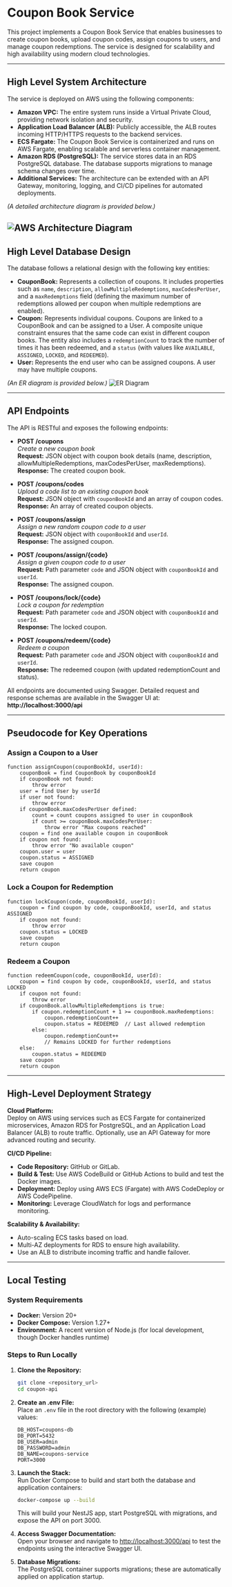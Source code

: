 # Coupon Book Service

This project implements a Coupon Book Service that enables businesses to create coupon books, upload coupon codes, assign coupons to users, and manage coupon redemptions. The service is designed for scalability and high availability using modern cloud technologies.

---

## High Level System Architecture

The service is deployed on AWS using the following components:

- **Amazon VPC:** The entire system runs inside a Virtual Private Cloud, providing network isolation and security.
- **Application Load Balancer (ALB):** Publicly accessible, the ALB routes incoming HTTP/HTTPS requests to the backend services.
- **ECS Fargate:** The Coupon Book Service is containerized and runs on AWS Fargate, enabling scalable and serverless container management.
- **Amazon RDS (PostgreSQL):** The service stores data in an RDS PostgreSQL database. The database supports migrations to manage schema changes over time.
- **Additional Services:** The architecture can be extended with an API Gateway, monitoring, logging, and CI/CD pipelines for automated deployments.

*(A detailed architecture diagram is provided below.)*

![AWS Architecture Diagram](https://imgur.com/SZnvjsy.jpg)
---

## High Level Database Design

The database follows a relational design with the following key entities:

- **CouponBook:** Represents a collection of coupons. It includes properties such as `name`, `description`, `allowMultipleRedemptions`, `maxCodesPerUser`, and a `maxRedemptions` field (defining the maximum number of redemptions allowed per coupon when multiple redemptions are enabled).
- **Coupon:** Represents individual coupons. Coupons are linked to a CouponBook and can be assigned to a User. A composite unique constraint ensures that the same code can exist in different coupon books. The entity also includes a `redemptionCount` to track the number of times it has been redeemed, and a `status` (with values like `AVAILABLE`, `ASSIGNED`, `LOCKED`, and `REDEEMED`).
- **User:** Represents the end user who can be assigned coupons. A user may have multiple coupons.


*(An ER diagram is provided below.)*
![ER Diagram](https://imgur.com/n5aocq1.jpg)

---

## API Endpoints

The API is RESTful and exposes the following endpoints:

- **POST /coupons**  
  _Create a new coupon book_  
  **Request:** JSON object with coupon book details (name, description, allowMultipleRedemptions, maxCodesPerUser, maxRedemptions).  
  **Response:** The created coupon book.

- **POST /coupons/codes**  
  _Upload a code list to an existing coupon book_  
  **Request:** JSON object with `couponBookId` and an array of coupon codes.  
  **Response:** An array of created coupon objects.

- **POST /coupons/assign**  
  _Assign a new random coupon code to a user_  
  **Request:** JSON object with `couponBookId` and `userId`.  
  **Response:** The assigned coupon.

- **POST /coupons/assign/{code}**  
  _Assign a given coupon code to a user_  
  **Request:** Path parameter `code` and JSON object with `couponBookId` and `userId`.  
  **Response:** The assigned coupon.

- **POST /coupons/lock/{code}**  
  _Lock a coupon for redemption_  
  **Request:** Path parameter `code` and JSON object with `couponBookId` and `userId`.  
  **Response:** The locked coupon.

- **POST /coupons/redeem/{code}**  
  _Redeem a coupon_  
  **Request:** Path parameter `code` and JSON object with `couponBookId` and `userId`.  
  **Response:** The redeemed coupon (with updated redemptionCount and status).

All endpoints are documented using Swagger. Detailed request and response schemas are available in the Swagger UI at:  
**http://localhost:3000/api**

---

## Pseudocode for Key Operations

### Assign a Coupon to a User

```
function assignCoupon(couponBookId, userId):
    couponBook = find CouponBook by couponBookId
    if couponBook not found:
        throw error
    user = find User by userId
    if user not found:
        throw error
    if couponBook.maxCodesPerUser defined:
        count = count coupons assigned to user in couponBook
        if count >= couponBook.maxCodesPerUser:
            throw error "Max coupons reached"
    coupon = find one available coupon in couponBook
    if coupon not found:
        throw error "No available coupon"
    coupon.user = user
    coupon.status = ASSIGNED
    save coupon
    return coupon
```

### Lock a Coupon for Redemption

```
function lockCoupon(code, couponBookId, userId):
    coupon = find coupon by code, couponBookId, userId, and status ASSIGNED
    if coupon not found:
        throw error
    coupon.status = LOCKED
    save coupon
    return coupon
```

### Redeem a Coupon

```
function redeemCoupon(code, couponBookId, userId):
    coupon = find coupon by code, couponBookId, userId, and status LOCKED
    if coupon not found:
        throw error
    if couponBook.allowMultipleRedemptions is true:
        if coupon.redemptionCount + 1 >= couponBook.maxRedemptions:
            coupon.redemptionCount++
            coupon.status = REDEEMED  // Last allowed redemption
        else:
            coupon.redemptionCount++
            // Remains LOCKED for further redemptions
    else:
        coupon.status = REDEEMED
    save coupon
    return coupon
```

---

## High-Level Deployment Strategy

**Cloud Platform:**  
Deploy on AWS using services such as ECS Fargate for containerized microservices, Amazon RDS for PostgreSQL, and an Application Load Balancer (ALB) to route traffic. Optionally, use an API Gateway for more advanced routing and security.

**CI/CD Pipeline:**  
- **Code Repository:** GitHub or GitLab.  
- **Build & Test:** Use AWS CodeBuild or GitHub Actions to build and test the Docker images.  
- **Deployment:** Deploy using AWS ECS (Fargate) with AWS CodeDeploy or AWS CodePipeline.  
- **Monitoring:** Leverage CloudWatch for logs and performance monitoring.

**Scalability & Availability:**  
- Auto-scaling ECS tasks based on load.  
- Multi-AZ deployments for RDS to ensure high availability.  
- Use an ALB to distribute incoming traffic and handle failover.

---

## Local Testing

### System Requirements

- **Docker:** Version 20+  
- **Docker Compose:** Version 1.27+  
- **Environment:** A recent version of Node.js (for local development, though Docker handles runtime)

### Steps to Run Locally

1. **Clone the Repository:**  
   ```bash
   git clone <repository_url>
   cd coupon-api
   ```

2. **Create an .env File:**  
   Place an `.env` file in the root directory with the following (example) values:
   ```env
   DB_HOST=coupons-db
   DB_PORT=5432
   DB_USER=admin
   DB_PASSWORD=admin
   DB_NAME=coupons-service
   PORT=3000
   ```

3. **Launch the Stack:**  
   Run Docker Compose to build and start both the database and application containers:
   ```bash
   docker-compose up --build
   ```
   This will build your NestJS app, start PostgreSQL with migrations, and expose the API on port 3000.

4. **Access Swagger Documentation:**  
   Open your browser and navigate to [http://localhost:3000/api](http://localhost:3000/api) to test the endpoints using the interactive Swagger UI.

5. **Database Migrations:**  
   The PostgreSQL container supports migrations; these are automatically applied on application startup.
